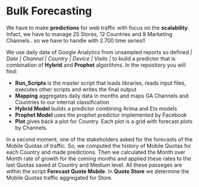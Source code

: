 # Bulk Forecasting

We have to make **predictions** for web traffic with focus on the **scalability**. 
Infact, we have to manage 25 Stores, 12 Countries and 9 Marketing Channels.. so we have to handle with 2.700 time series!!

We use daily data of Google Analytics from unsampled reports so defined *| Date | Channel | Country | Device | Visits |* to build a predictor that is combination of **Hybrid** and **Prophet** algorithms. In the repository you will find:
- **Run_Scripts** is the master script that loads libraries, reads input files, executes other scripts and writes the final output
- **Mapping** aggregates daily data in months and maps GA Channels and Countries to our internal classification
- **Hybrid Model** builds a predictor combining Arima and Ets models
- **Prophet Model** uses the *prophet* predictor implemented by Facebook
- **Plot** gives back a plot for Country. Each plot is a grid with forecast plots by Channels.

In a second moment, one of the stakeholders asked for the forecasts of the Mobile Quotas of traffic. So, we computed the history of Mobile Quotas for each Country and made predictions. Then we calculated the Month over Month rate of growth for the coming months and applied these rates to the last Quotas saved at Country and Medium level. All these passeges are within the script **Forecast Quote Mobile**.
In **Quote Store** we determine the Mobile Quotas traffic aggregated for Store.
